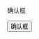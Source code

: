 确认框

<button class="bny-btn" hx-get="#" hx-trigger="click" hx-confirm="hello bunny-ui">确认框</button>

<script>
    // 确认框监听
    document.body.addEventListener("htmx:confirm", function (e) {
        const text = e.target.getAttribute("hx-confirm")
        if (text !== null) {
            e.preventDefault()
            bunny.confirm({
                text,
                yes: () => {
                    e.detail.issueRequest(true)
                    return true
                }
            })
            return false
        }
    });
</script>

